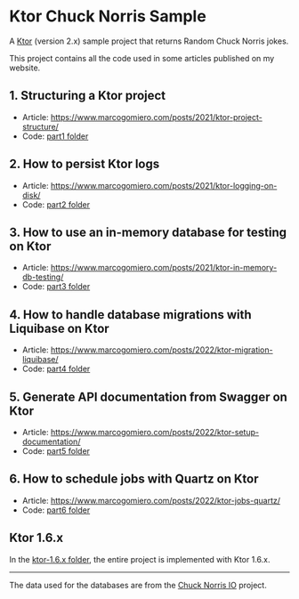 # Ktor Chuck Norris Sample

A [Ktor](http://ktor.io) (version 2.x) sample project that returns Random Chuck Norris jokes.

This project contains all the code used in some articles published on my website.

## 1. Structuring a Ktor project

- Article: https://www.marcogomiero.com/posts/2021/ktor-project-structure/
- Code: [part1 folder](https://github.com/prof18/ktor-chuck-norris-sample/tree/main/part1)

## 2. How to persist Ktor logs

- Article: https://www.marcogomiero.com/posts/2021/ktor-logging-on-disk/
- Code: [part2 folder](https://github.com/prof18/ktor-chuck-norris-sample/tree/main/part2)

## 3. How to use an in-memory database for testing on Ktor

- Article: https://www.marcogomiero.com/posts/2021/ktor-in-memory-db-testing/
- Code: [part3 folder](https://github.com/prof18/ktor-chuck-norris-sample/tree/main/part3)

## 4. How to handle database migrations with Liquibase on Ktor

- Article: https://www.marcogomiero.com/posts/2022/ktor-migration-liquibase/
- Code: [part4 folder](https://github.com/prof18/ktor-chuck-norris-sample/tree/main/part4)

## 5. Generate API documentation from Swagger on Ktor

- Article: https://www.marcogomiero.com/posts/2022/ktor-setup-documentation/
- Code: [part5 folder](https://github.com/prof18/ktor-chuck-norris-sample/tree/main/part5)

## 6. How to schedule jobs with Quartz on Ktor

- Article: https://www.marcogomiero.com/posts/2022/ktor-jobs-quartz/
- Code: [part6 folder](https://github.com/prof18/ktor-chuck-norris-sample/tree/main/part6)

## Ktor 1.6.x

In the [ktor-1.6.x folder](https://github.com/prof18/ktor-chuck-norris-sample/tree/main/ktor-1.6.x), the entire project is implemented with Ktor 1.6.x.

---

The data used for the databases are from the [Chuck Norris IO](https://github.com/chucknorris-io/chuck-db) project.
